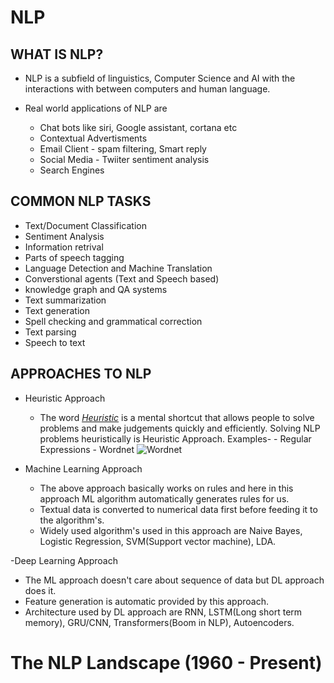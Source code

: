 # NLP

## WHAT IS NLP?

- NLP is a subfield of linguistics, Computer Science and AI with the interactions with between computers and human language.

- Real world applications of NLP are
  - Chat bots like siri, Google assistant, cortana etc
  - Contextual Advertisments
  - Email Client - spam filtering, Smart reply
  - Social Media - Twiiter sentiment analysis
  - Search Engines

## COMMON NLP TASKS

- Text/Document Classification
- Sentiment Analysis
- Information retrival
- Parts of speech tagging
- Language Detection and Machine Translation
- Converstional agents (Text and Speech based)
- knowledge graph and QA systems
- Text summarization
- Text generation
- Spell checking and grammatical correction
- Text parsing
- Speech to text

## APPROACHES TO NLP

- Heuristic Approach
  - The word <u>_Heuristic_</u> is a mental shortcut that allows people to solve problems and make judgements quickly and efficiently.
    Solving NLP problems heuristically is Heuristic Approach. Examples- - Regular Expressions - Wordnet
    ![Wordnet](https://miro.medium.com/max/1400/1*y-O_ysXhGJOWvk1U0td7ZA.png)

- Machine Learning Approach
  - The above approach basically works on rules and here in this approach ML algorithm automatically generates rules for us.
  - Textual data is converted to numerical data first before feeding it to the algorithm's.
  - Widely used algorithm's used in this approach are Naive Bayes, Logistic Regression, SVM(Support vector machine), LDA.  

-Deep Learning Approach
  - The ML approach doesn't care about sequence of data but DL approach does it.
  - Feature generation is automatic provided by this approach.
  - Architecture used by DL approach are RNN, LSTM(Long short term memory), GRU/CNN, Transformers(Boom in NLP), Autoencoders.

# The NLP Landscape (1960 - Present)

